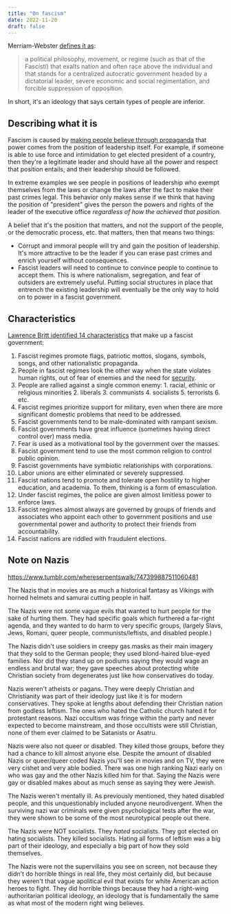 ```yaml
---
title: "On fascism"
date: 2022-11-20
draft: false
---
```


Merriam-Webster [defines it as](https://www.merriam-webster.com/dictionary/fascism):
> a political philosophy, movement, or regime
> (such as that of the Fascisti)
> that exalts nation and often race above the individual
> and that stands for a centralized autocratic government
> headed by a dictatorial leader,
> severe economic and social regimentation,
> and forcible suppression of opposition.

In short, it's an ideology that says certain types of people are
inferior.

## Describing what it is

Fascism is caused by [making people believe through propaganda](/consent)
that power comes from the position of
leadership itself. For example, if someone is able to use force and
intimidation to get elected president of a country, then they're a
legitimate leader and should have all the power and respect that
position entails, and their leadership should be followed.

In extreme examples we see people in positions of leadership who exempt
themselves from the laws or change the laws after the fact to make their
past crimes legal. This behavior only makes sense if we think that
having the position of "president" gives the person the powers and
rights of the leader of the executive office *regardless of how the
achieved that position.*

A belief that it's the position that matters, and not the support of the
people, or the democratic process, etc. that matters, then that means
two things:
- Corrupt and immoral people will try and gain the position of
  leadership. It's more attractive to be the leader if you can erase
  past crimes and enrich yourself without consequences.
- Fascist leaders will need to continue to convince people to continue
  to accept them. This is where nationalism, segregation, and fear of
  outsiders are extremely useful. Putting social structures in place
  that entrench the existing leadership will eventually be the only way
  to hold on to power in a fascist government.

## Characteristics

[Lawrence Britt identified 14 characteristics](https://www.ratical.org/ratville/CAH/fasci14chars.txt) that make up a fascist government:

1. Fascist regimes promote flags, patriotic mottos, slogans, symbols,
   songs, and other nationalistic propaganda.
2. People in fascist regimes look the other way when the state violates
   human rights, out of fear of enemies and the need for [security](/security).
3. People are rallied against a single common enemy:
        1. racial, ethinic or religious minorities
        2. liberals
        3. communists
        4. socialists
        5. terrorists
        6. etc.
4. Fascist regimes prioritize support for military, even when there are
   more significant domestic problems that need to be addressed.
5. Fascist governments tend to be male-dominated with rampant sexism.
6. Fascist governments have great influence (sometimes having direct
   control over) mass media.
7. Fear is used as a motivational tool by the government over the
   masses.
8. Fascist government tend to use the most common religion to control
   public opinion.
9. Fascist governments have symbiotic relationships with corporations.
10. Labor unions are either eliminated or severely suppressed.
11. Fascist nations tend to promote and tolerate open hostility to
    higher education, and academia. To them, thinking is a form of
    emasculation.
12. Under fascist regimes, the police are given almost limitless power
    to enforce laws.
13. Fascist regimes almost always are governed by groups of friends and
    associates who appoint each other to government positions and use
    governmental power and authority to protect their friends from
    accountability.
14. Fascist nations are riddled with fraudulent elections.

## Note on Nazis

https://www.tumblr.com/whereserpentswalk/747399887511060481

The Nazis that in movies are as much a historical fantasy as Vikings
with horned helmets and samurai cutting people in half.

The Nazis were not some vague evils that wanted to hurt people for the
sake of hurting them. They had specific goals which furthered a
far-right agenda, and they wanted to do harm to very specific groups,
(largely Slavs, Jews, Romani, queer people, communists/leftists, and
disabled people.)

The Nazis didn't use soldiers in creepy gas masks as their main imagery
that they sold to the German people; they used blond-haired blue-eyed
families. Nor did they stand up on podiums saying they would wage an
endless and brutal war; they gave speeches about protecting white
Christian society from degenerates just like how conservatives do today.

Nazis weren't atheists or pagans. They were deeply Christian and
Christianity was part of their ideology just like it is for modern
conservatives. They spoke at lengths about defending their Christian
nation from godless leftism. The ones who hated the Catholic church
hated it for protestant reasons. Nazi occultism was fringe within the
party and never expected to become mainstream, and those occultists were
still Christian, none of them ever claimed to be Satanists or Asatru.

Nazis were also not queer or disabled. They killed those groups, before
they had a chance to kill almost anyone else. Despite the amount of
disabled Nazis or queer/queer coded Nazis you'll see in movies and on
TV, they were very cishet and very able bodied. There was one high
ranking Nazi early on who was gay and the other Nazis killed him for
that. Saying the Nazis were gay or disabled makes about as much sense as
saying they were Jewish.

The Nazis weren't mentally ill. As previously mentioned, they hated
disabled people, and this unquestionably included anyone neurodivergent.
When the surviving nazi war criminals were given psychological tests
after the war, they were shown to be some of the most neurotypical
people out there.

The Nazis were NOT socialists. They *hated* socialists. They got
elected on hating socialists. They killed socialists. Hating all forms
of leftism was a big part of their ideology, and especially a big part
of how they sold themselves.

The Nazis were not the supervillains you see on screen, not because they
didn't do horrible things in real life, they most certainly did, but
because they weren't that vague apolitical evil that exists for white
American action heroes to fight. They did horrible things because they
had a right-wing authoritarian political ideology, an ideology that is
fundamentally the same as what most of the modern right wing believes.
